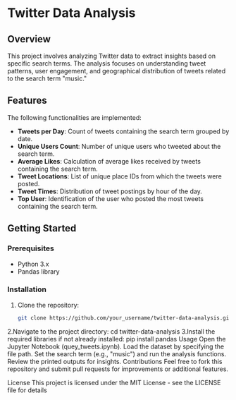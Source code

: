 ﻿# Twitter Data Analysis
## Overview
This project involves analyzing Twitter data to extract insights based on specific search terms. The analysis focuses on understanding tweet patterns, user engagement, and geographical distribution of tweets related to the search term "music."

## Features
The following functionalities are implemented:

- **Tweets per Day**: Count of tweets containing the search term grouped by date.
- **Unique Users Count**: Number of unique users who tweeted about the search term.
- **Average Likes**: Calculation of average likes received by tweets containing the search term.
- **Tweet Locations**: List of unique place IDs from which the tweets were posted.
- **Tweet Times**: Distribution of tweet postings by hour of the day.
- **Top User**: Identification of the user who posted the most tweets containing the search term.

## Getting Started

### Prerequisites
- Python 3.x
- Pandas library

### Installation
1. Clone the repository:
   ```bash
   git clone https://github.com/your_username/twitter-data-analysis.git
2.Navigate to the project directory:
cd twitter-data-analysis
3.Install the required libraries if not already installed:
pip install pandas
Usage
Open the Jupyter Notebook (quey_tweets.ipynb).
Load the dataset by specifying the file path.
Set the search term (e.g., "music") and run the analysis functions.
Review the printed outputs for insights.
Contributions
Feel free to fork this repository and submit pull requests for improvements or additional features.

License
This project is licensed under the MIT License - see the LICENSE file for details

